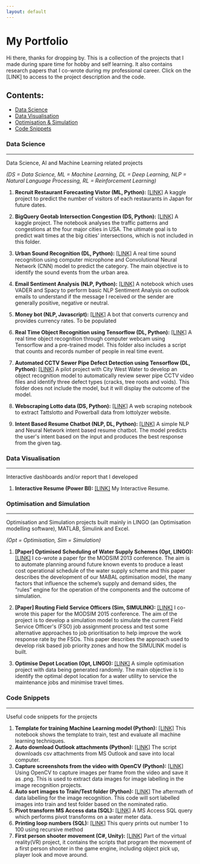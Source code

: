 ```yaml
---
layout: default
---
```


# My Portfolio
Hi there, thanks for dropping by. This is a collection of the projects that I made during spare time for hobby and self learning. It also contains research papers that I co-wrote during my professional career. Click on the [LINK] to access to the project description and the code.

## Contents: 
- [Data Science](#data-science)
- [Data Visualisation](#data-visualisation)
- [Optimisation & Simulation](#optimisation-and-simulation)
- [Code Snippets](#code-snippets)



### Data Science
* * *
Data Science, AI and Machine Learning related projects 

*(DS = Data Science, ML = Machine Learning, DL = Deep Learning, NLP = Natural Language Processing, RL = Reinforcement Learning)*


  1. **Recruit Restaurant Forecasting Vistor (ML, Python):**  [[LINK]](https://github.com/yvien226/Useful-Python-Scripts/tree/master/Kaggle/Recruit%20Restaurant%20Visitor%20Forecasting) A kaggle project to predict the number of visitors of each restaurants in Japan for future dates.

  2. **BigQuery Geotab Intersection Congestion (DS, Python):** [[LINK]](https://github.com/yvien226/Python-Projects/tree/master/Kaggle/BigQuery%20Geotab%20Intersection%20Congestion) A kaggle project. The notebook analyses the traffic patterns and congestions at the four major cities in USA. The ultimate goal is to predict wait times at the big cities' intersections, which is not included in this folder.
  
  3. **Urban Sound Recognition (DL, Python):** [[LINK]](https://github.com/yvien226/Python-Projects/tree/master/Deep%20Learning/Urban%20Sound%20Recognition) A real time sound recognition using computer microphone and Convolutional Neural Network (CNN) model to predict the category. The main objective is to identify the sound events from the urban area. 
  
  4. **Email Sentiment Analysis (NLP, Python):** [[LINK]](https://github.com/yvien226/Python-Projects/tree/master/NLP/Email%20Sentiment%20Analysis) A notebook which uses VADER and Spacy to perform basic NLP Sentiment Analysis on outlook emails to understand if the message I received or the sender are generally positive, negative or neutral.

  5. **Money bot (NLP, Javascript):** [[LINK]]()  A bot that converts currency and provides currency rates. To be populated
  
  6. **Real Time Object Recognition using Tensorflow (DL, Python):** [[LINK]](https://github.com/yvien226/Python-Projects/blob/master/Deep%20Learning/Real%20Time%20Object%20Recognition) A real time object recognition through computer webcam using Tensorflow and a pre-trained model. This folder also includes a script that counts and records number of people in real time event.

  7. **Automated CCTV Sewer Pipe Defect Detection using Tensorflow (DL, Python):** [[LINK]](https://github.com/yvien226/Python-Projects/tree/master/Deep%20Learning/Sewer%20Pipe%20Object%20Recognition) A pilot project with City West Water to develop an object recognition model to automatically review sewer pipe CCTV video files and identify three defect types (cracks, tree roots and voids). This folder does not include the model, but it will display the outcome of the model.

  8. **Webscraping Lotto data (DS, Python):** [[LINK]](https://github.com/yvien226/Python-Projects/blob/master/Webs%20Scraping/webscraping_lotto.ipynb) A web scraping notebook to extract Tattslotto and Powerball data from lottolyzer website.

  8. **Intent Based Resume Chatbot (NLP, DL, Python):** [[LINK]](https://github.com/yvien226/Python-Projects/blob/master/NLP/Resume%20Chatbot/) A simple NLP and Neural Network intent based resume chatbot. The model predicts the user's intent based on the input and produces the best response from the given tag. 

  

### Data Visualisation
* * *
Interactive dashboards and/or report that I developed 

  1. **Interactive Resume (Power BI):**  [[LINK]](https://bit.ly/yeevienresume2) My Interactive Resume.



### Optimisation and Simulation
* * *
Optimisation and Simulation projects built mainly in LINGO (an Optimisation modelling software), MATLAB, Simulink and Excel.

*(Opt = Optimisation, Sim = Simulation)*

  1. **[Paper] Optimised Scheduling of Water Supply Schemes (Opt, LINGO):** [[LINK]](https://www.mssanz.org.au/modsim2013/L4/ng.pdf) I co-wrote a paper fpr the MODSIM 2013 conference. The aim is to automate planning around future known events to produce a least cost operational schedule of the water supply scheme and this paper describes the development of our MABAL optimisation model, the many factors that influence the scheme’s supply and demand sides, the “rules” engine for the operation of the components and the outcome of simulation.
  
  2. **[Paper] Routing Field Service Officers (Sim, SIMULINK):** [[LINK]](https://www.mssanz.org.au/modsim2015/J4/ng.pdf) I co-wrote this paper for the MODSIM 2015 conference. The aim of the project is to develop a simulation model to simulate the current Field Service Officer's (FSO) job assignment process and test some alternative approaches to job prioritisation to help improve the work response rate by the FSOs. This paper describes the approach used to develop risk based job priority zones and how the SIMULINK model is built.
  
  3. **Optimise Depot Location (Opt, LINGO):** [[LINK]](https://github.com/yvien226/Optimisation-Projects/tree/master/Depot%20Location) A simple optimisation project with data being generated randomly. The main objective is to identify the optimal depot location for a water utility to service the maintenance jobs and minimise travel times.


### Code Snippets
* * *
Useful code snippets for the projects 

1. **Template for training Machine Learning model (Python):** [[LINK]](https://github.com/yvien226/Python-Projects/blob/master/Snippets/Useful%20Python%20codes%20for%20Machine%20Learning.ipynb) This notebook shows the template to train, test and evaluate all machine learning techniques.
2. **Auto download Outlook attachments (Python):** [[LINK]](https://github.com/yvien226/Python-Projects/blob/master/Snippets/Auto_Download_Outlook_Attachments.ipynb) The script downloads csv attachments from MS Outlook and save into local computer.
3. **Capture screenshots from the video with OpenCV (Python):** [[LINK]](https://github.com/yvien226/Python-Projects/blob/master/Snippets/Capture%20image%20(screenshot)%20from%20video.ipynb) Using OpenCV to capture images per frame from the video and save it as .png. This is used to extract data images for image labelling in the image recognition projects.
4. **Auto sort images to Train/Test folder (Python):** [[LINK]](https://github.com/yvien226/Python-Projects/blob/master/Snippets/Move%20Images%20with%20xml%20to%20Train%20and%20Test%20folder.ipynb) The aftermath of data labelling for the image recognition. This code will sort labelled images into train and test folder based on the nominated ratio.
5. **Pivot transform MS Access data (SQL):** [[LINK]](https://github.com/yvien226/SQL-Queries/blob/master/Snippets/Access_data_pivot_transform.sql) A MS Access SQL query which performs pivot transforms on a water meter data.
6. **Printing loop numbers (SQL):** [[LINK]](https://github.com/yvien226/SQL-Queries/blob/master/Snippets/printing%20loop%20numbers%20from%201%20using%20recursive%20method.sql) This query prints out number 1 to 100 using recursive method
7. **First person shooter movement (C#, Unity):** [[LINK]](https://github.com/yvien226/CSharp-Unity-Scripts/tree/master/FPS) Part of the virtual reality(VR) project, it contains the scripts that program the movement of a first person shooter in the game engine, including object pick up, player look and move around.
